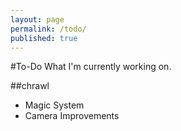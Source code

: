 ```yaml
---
layout: page
permalink: /todo/
published: true
---
```


#To-Do
What I'm currently working on.

##chrawl
- Magic System
- Camera Improvements



